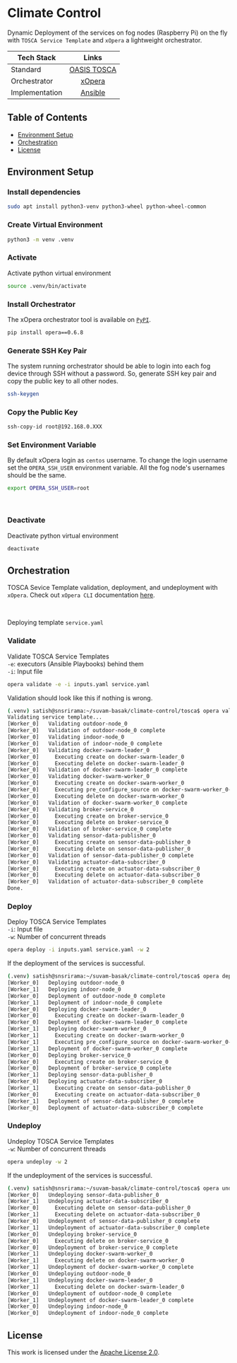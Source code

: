 # Climate Control
Dynamic Deployment of the services on fog nodes (Raspberry Pi) on the fly with `TOSCA Service Template` and `xOpera` a lightweight orchestrator.

| Tech Stack | Links |
| --- |:---:|
| Standard | [OASIS TOSCA](https://docs.oasis-open.org/tosca/TOSCA-Simple-Profile-YAML/v1.3/TOSCA-Simple-Profile-YAML-v1.3.html) |
| Orchestrator | [xOpera](https://xlab-si.github.io/xopera-docs/cli.html) |
| Implementation | [Ansible](https://www.ansible.com/) |

## Table of Contents
- [Environment Setup](#environment-setup)
- [Orchestration](#orchestration)
- [License](#license)

## Environment Setup

### Install dependencies
```bash
sudo apt install python3-venv python3-wheel python-wheel-common
```
### Create Virtual Environment
```bash
python3 -m venv .venv
```
### Activate
Activate python virtual environment
```bash
source .venv/bin/activate
```
### Install Orchestrator
The xOpera orchestrator tool is available on [`PyPI`](https://pypi.org/project/opera/).
```bash
pip install opera==0.6.8
```
### Generate SSH Key Pair
The system running orchestrator should be able to login into each fog device through SSH without a password. So, generate SSH key pair and copy the public key to all other nodes.
```bash
ssh-keygen
```
### Copy the Public Key
```bash
ssh-copy-id root@192.168.0.XXX
```
### Set Environment Variable
By default xOpera login as `centos` username. To change the login username set the `OPERA_SSH_USER` environment variable. All the fog node's usernames should be the same.
```bash
export OPERA_SSH_USER=root
```

<br>

### Deactivate
Deactivate python virtual environment
```bash
deactivate
```

## Orchestration
TOSCA Sevice Template validation, deployment, and undeployment with `xOpera`. Check out `xOpera CLI` documentation [here](https://xlab-si.github.io/xopera-docs/02-cli.html).

<br>

Deploying template `service.yaml`

### Validate
Validate TOSCA Service Templates <br>
`-e`: executors (Ansible Playbooks) behind them <br>
`-i`: Input file 
```bash
opera validate -e -i inputs.yaml service.yaml
```
Validation should look like this if nothing is wrong.
```bash
(.venv) satish@snsrirama:~/suvam-basak/climate-control/tosca$ opera validate -e -i inputs.yaml service.yaml 
Validating service template...
[Worker_0]   Validating outdoor-node_0
[Worker_0]   Validation of outdoor-node_0 complete
[Worker_0]   Validating indoor-node_0
[Worker_0]   Validation of indoor-node_0 complete
[Worker_0]   Validating docker-swarm-leader_0
[Worker_0]     Executing create on docker-swarm-leader_0
[Worker_0]     Executing delete on docker-swarm-leader_0
[Worker_0]   Validation of docker-swarm-leader_0 complete
[Worker_0]   Validating docker-swarm-worker_0
[Worker_0]     Executing create on docker-swarm-worker_0
[Worker_0]     Executing pre_configure_source on docker-swarm-worker_0--docker-swarm-leader_0
[Worker_0]     Executing delete on docker-swarm-worker_0
[Worker_0]   Validation of docker-swarm-worker_0 complete
[Worker_0]   Validating broker-service_0
[Worker_0]     Executing create on broker-service_0
[Worker_0]     Executing delete on broker-service_0
[Worker_0]   Validation of broker-service_0 complete
[Worker_0]   Validating sensor-data-publisher_0
[Worker_0]     Executing create on sensor-data-publisher_0
[Worker_0]     Executing delete on sensor-data-publisher_0
[Worker_0]   Validation of sensor-data-publisher_0 complete
[Worker_0]   Validating actuator-data-subscriber_0
[Worker_0]     Executing create on actuator-data-subscriber_0
[Worker_0]     Executing delete on actuator-data-subscriber_0
[Worker_0]   Validation of actuator-data-subscriber_0 complete
Done.
```
### Deploy
Deploy TOSCA Service Templates <br>
`-i`: Input file <br>
`-w`: Number of concurrent threads
```bash
opera deploy -i inputs.yaml service.yaml -w 2
```
If the deployment of the services is successful.
```bash
(.venv) satish@snsrirama:~/suvam-basak/climate-control/tosca$ opera deploy -i inputs.yaml service.yaml -w 2
[Worker_0]   Deploying outdoor-node_0
[Worker_1]   Deploying indoor-node_0
[Worker_0]   Deployment of outdoor-node_0 complete
[Worker_1]   Deployment of indoor-node_0 complete
[Worker_0]   Deploying docker-swarm-leader_0
[Worker_0]     Executing create on docker-swarm-leader_0
[Worker_0]   Deployment of docker-swarm-leader_0 complete
[Worker_1]   Deploying docker-swarm-worker_0
[Worker_1]     Executing create on docker-swarm-worker_0
[Worker_1]     Executing pre_configure_source on docker-swarm-worker_0--docker-swarm-leader_0
[Worker_1]   Deployment of docker-swarm-worker_0 complete
[Worker_0]   Deploying broker-service_0
[Worker_0]     Executing create on broker-service_0
[Worker_0]   Deployment of broker-service_0 complete
[Worker_1]   Deploying sensor-data-publisher_0
[Worker_0]   Deploying actuator-data-subscriber_0
[Worker_1]     Executing create on sensor-data-publisher_0
[Worker_0]     Executing create on actuator-data-subscriber_0
[Worker_1]   Deployment of sensor-data-publisher_0 complete
[Worker_0]   Deployment of actuator-data-subscriber_0 complete
```

### Undeploy
Undeploy TOSCA Service Templates <br>
`-w`: Number of concurrent threads
```bash
opera undeploy -w 2
```
If the undeployment of the services is successful.
```bash
(.venv) satish@snsrirama:~/suvam-basak/climate-control/tosca$ opera undeploy -w 2
[Worker_0]   Undeploying sensor-data-publisher_0
[Worker_1]   Undeploying actuator-data-subscriber_0
[Worker_0]     Executing delete on sensor-data-publisher_0
[Worker_1]     Executing delete on actuator-data-subscriber_0
[Worker_0]   Undeployment of sensor-data-publisher_0 complete
[Worker_1]   Undeployment of actuator-data-subscriber_0 complete
[Worker_0]   Undeploying broker-service_0
[Worker_0]     Executing delete on broker-service_0
[Worker_0]   Undeployment of broker-service_0 complete
[Worker_1]   Undeploying docker-swarm-worker_0
[Worker_1]     Executing delete on docker-swarm-worker_0
[Worker_1]   Undeployment of docker-swarm-worker_0 complete
[Worker_0]   Undeploying outdoor-node_0
[Worker_1]   Undeploying docker-swarm-leader_0
[Worker_1]     Executing delete on docker-swarm-leader_0
[Worker_0]   Undeployment of outdoor-node_0 complete
[Worker_1]   Undeployment of docker-swarm-leader_0 complete
[Worker_0]   Undeploying indoor-node_0
[Worker_0]   Undeployment of indoor-node_0 complete
```

## License
This work is licensed under the [Apache License 2.0](https://www.apache.org/licenses/LICENSE-2.0).